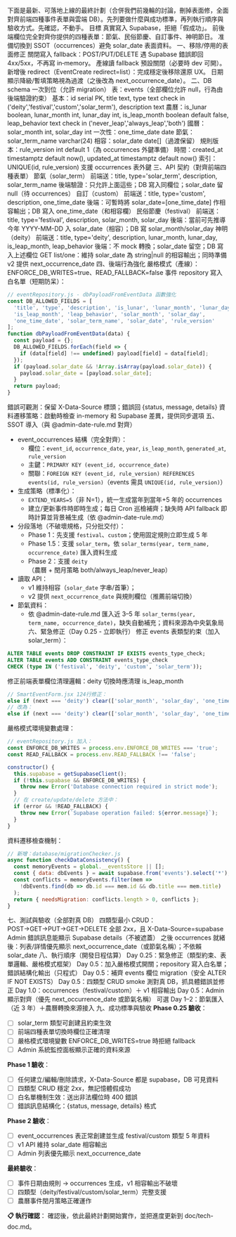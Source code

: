 下面是最新、可落地上線的最終計劃（合併我們前幾輪的討論，刪掉表面修，全面對齊前端四種事件表單與雲端 DB）。先列要做什麼與成功標準，再列執行順序與驗收方式。先確認，不動手。
目標
真實寫入 Supabase，拒絕「假成功」。
前後端欄位完全對齊你提供的四種表單：節氣、民俗節慶、自訂事件、神明節日。
准備切換到 SSOT（occurrences）避免 solar_date 表面資料。
一、移除/停用的表面修正
關閉寫入 fallback：POST/PUT/DELETE 遇 Supabase 錯誤即回 4xx/5xx，不再寫 in‑memory。
產線讀 fallback 預設關閉（必要時 dev 可開）。
新增後 redirect（EventCreate redirect=list）：完成穩定後移除還原 UX。
日期顯示降級/暫填策略視為過渡（之後改為 next_occurrence_date）。
二、DB schema 一次到位（允許 migration）
表：events（全部欄位允許 null，行為由後端驗證約束）
基本：id serial PK, title text, type text check in ('deity','festival','custom','solar_term'), description text
農曆：is_lunar boolean, lunar_month int, lunar_day int, is_leap_month boolean default false, leap_behavior text check in ('never_leap','always_leap','both')
國曆：solar_month int, solar_day int
一次性：one_time_date date
節氣：solar_term_name varchar(24)
相容：solar_date date[]（過渡保留）
規則版本：rule_version int default 1（為 occurrences 外鍵準備）
時間：created_at timestamptz default now(), updated_at timestamptz default now()
索引：UNIQUE(id, rule_version) 支援 occurrences 表外鍵
三、API 契約（對齊前端四種表單）
節氣（solar_term）
前端送：title, type='solar_term', description, solar_term_name
後端驗證：只允許上面這些；DB 寫入同欄位；solar_date 留 null（待 occurrences）
自訂（custom）
前端送：title, type='custom', description, one_time_date
後端：可暫時將 solar_date=[one_time_date] 作相容輸出；DB 寫入 one_time_date（和相容欄）
民俗節慶（festival）
前端送：title, type='festival', description, solar_month, solar_day
後端：當前可先推導今年 YYYY-MM-DD 入 solar_date（相容）；DB 寫 solar_month/solar_day
神明（deity）
前端送：title, type='deity', description, lunar_month, lunar_day, is_leap_month, leap_behavior
後端：不 mock 轉換；solar_date 留空；DB 寫入上述欄位
GET list/one：維持 solar_date 為 string|null 的相容輸出；同時準備 v2 提供 next_occurrence_date
四、後端行為強化
嚴格模式（產線）：ENFORCE_DB_WRITES=true、READ_FALLBACK=false
事件 repository 寫入白名單（短期防呆）：
```javascript
// eventRepository.js - dbPayloadFromEventData 函數強化
const DB_ALLOWED_FIELDS = [
  'title', 'type', 'description', 'is_lunar', 'lunar_month', 'lunar_day', 
  'is_leap_month', 'leap_behavior', 'solar_month', 'solar_day', 
  'one_time_date', 'solar_term_name', 'solar_date', 'rule_version'
];
function dbPayloadFromEventData(data) {
  const payload = {};
  DB_ALLOWED_FIELDS.forEach(field => {
    if (data[field] !== undefined) payload[field] = data[field];
  });
  if (payload.solar_date && !Array.isArray(payload.solar_date)) {
    payload.solar_date = [payload.solar_date];
  }
  return payload;
}
```
錯誤可觀測：保留 X-Data-Source 標頭；錯誤回 {status, message, details}
資料遷移策略：啟動時檢查 in-memory 和 Supabase 差異，提供同步選項
五、SSOT 導入（與 @admin-date-rule.md 對齊）
- event_occurrences 結構（完全對齊）：
  - 欄位：`event_id`, `occurrence_date`, `year`, `is_leap_month`, `generated_at`, `rule_version`
  - 主鍵：`PRIMARY KEY (event_id, occurrence_date)`
  - 關聯：`FOREIGN KEY (event_id, rule_version) REFERENCES events(id, rule_version)`（events 需具 `UNIQUE(id, rule_version)`）
- 生成策略（標準化）：
  - `EXTEND_YEARS=5`（非 N=1），統一生成當年到當年+5 年的 occurrences
  - 建立/更新事件時即時生成；每日 Cron 巡檢補齊；缺失時 API fallback 即時計算並背景補生成（依 @admin-date-rule.md）
- 分段落地（不破壞規格，只分批交付）：
  - Phase 1：先支援 `festival`、`custom`；使用固定規則立即生成 5 年
  - Phase 1.5：支援 `solar_term`，依 `solar_terms(year, term_name, occurrence_date)` 匯入資料生成
  - Phase 2：支援 `deity`（農曆 + 閏月策略 both/always_leap/never_leap）
- 讀取 API：
  - v1 維持相容（`solar_date` 字串/首筆）；
  - v2 提供 `next_occurrence_date` 與規則欄位（推薦前端切換）
- 節氣資料：
  - 依 @admin-date-rule.md 匯入近 3–5 年 `solar_terms(year, term_name, occurrence_date)`，缺失自動補充；資料來源為中央氣象局
六、緊急修正（Day 0.25 - 立即執行）
修正 events 表類型約束（加入 solar_term）：
```sql
ALTER TABLE events DROP CONSTRAINT IF EXISTS events_type_check;
ALTER TABLE events ADD CONSTRAINT events_type_check 
CHECK (type IN ('festival', 'deity', 'custom', 'solar_term'));
```
修正前端表單欄位清理邏輯：deity 切換時應清理 is_leap_month
```javascript
// SmartEventForm.jsx 124行修正：
else if (next === 'deity') clear(['solar_month', 'solar_day', 'one_time_date', 'solar_term_name']);
// 改為：
else if (next === 'deity') clear(['solar_month', 'solar_day', 'one_time_date', 'solar_term_name', 'is_leap_month']);
```
嚴格模式環境變數處理：
```javascript
// eventRepository.js 加入：
const ENFORCE_DB_WRITES = process.env.ENFORCE_DB_WRITES === 'true';
const READ_FALLBACK = process.env.READ_FALLBACK !== 'false';

constructor() {
  this.supabase = getSupabaseClient();
  if (!this.supabase && ENFORCE_DB_WRITES) {
    throw new Error('Database connection required in strict mode');
  }
  // 在 create/update/delete 方法中：
  if (error && !READ_FALLBACK) {
    throw new Error(`Supabase operation failed: ${error.message}`);
  }
}
```
資料遷移檢查機制：
```javascript
// 新增：database/migrationChecker.js
async function checkDataConsistency() {
  const memoryEvents = global.__eventsStore || [];
  const { data: dbEvents } = await supabase.from('events').select('*');
  const conflicts = memoryEvents.filter(mem => 
    !dbEvents.find(db => db.id === mem.id && db.title === mem.title)
  );
  return { needsMigration: conflicts.length > 0, conflicts };
}
```
七、測試與驗收（全部對真 DB）
四類型最小 CRUD：POST→GET→PUT→GET→DELETE 全部 2xx，且 X-Data-Source=supabase
Admin 錯誤訊息能顯示 Supabase details（不被遮蓋）
之後 occurrences 就緒後：列表/詳情優先顯示 next_occurrence_date（或節氣名稱）；不依賴 solar_date
八、執行順序（開發日程估算）
Day 0.25：緊急修正（類型約束、表單邏輯、嚴格模式框架）
Day 0.5：加入嚴格模式開關；repository 寫入白名單；錯誤結構化輸出（只程式）
Day 0.5：補齊 events 欄位 migration（安全 ALTER IF NOT EXISTS）
Day 0.5：四類型 CRUD smoke 測對真 DB，抓具體錯誤並修正
Day 1.0：occurrences（festival/custom）＋ v1 相容輸出
Day 0.5：Admin 顯示對齊（優先 next_occurrence_date 或節氣名稱）
可選 Day 1–2：節氣匯入（近 3 年）＋農曆轉換來源接入
九、成功標準與驗收
**Phase 0.25 驗收**：
- [ ] solar_term 類型可創建且約束生效
- [ ] 前端四種表單切換時欄位正確清理
- [ ] 嚴格模式環境變數 ENFORCE_DB_WRITES=true 時拒絕 fallback
- [ ] Admin 系統監控面板顯示正確的資料來源

**Phase 1 驗收**：
- [ ] 任何建立/編輯/刪除請求，X-Data-Source 都是 supabase，DB 可見資料
- [ ] 四類型 CRUD 穩定 2xx，無記憶體假成功
- [ ] 白名單機制生效：送出非法欄位時 400 錯誤
- [ ] 錯誤訊息結構化：{status, message, details} 格式

**Phase 2 驗收**：
- [ ] event_occurrences 表正常創建並生成 festival/custom 類型 5 年資料
- [ ] v1 API 維持 solar_date 相容輸出
- [ ] Admin 列表優先顯示 next_occurrence_date

**最終驗收**：
- [ ] 事件日期由規則 → occurrences 生成，v1 相容輸出不破壞
- [ ] 四類型（deity/festival/custom/solar_term）完整支援
- [ ] 農曆事件閏月策略正確運作

**📋 執行確認**：
確認後，依此最終計劃開始實作，並把進度更新到 doc/tech-doc.md。